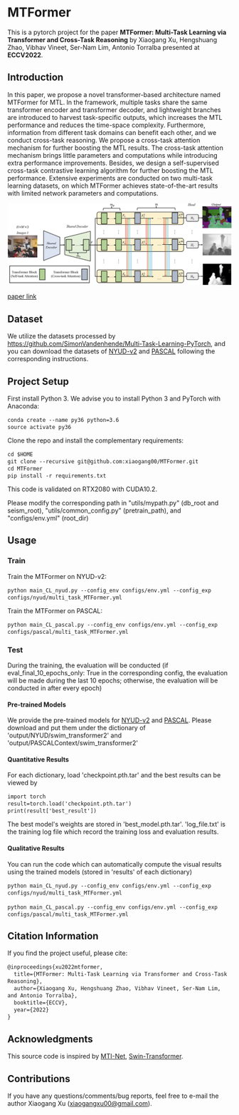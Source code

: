 # MTFormer

This is a pytorch project for the paper **MTFormer: Multi-Task Learning via Transformer and Cross-Task Reasoning** by Xiaogang Xu, Hengshuang Zhao, Vibhav Vineet, Ser-Nam Lim, Antonio Torralba presented at **ECCV2022**.


## Introduction
In this paper, we propose a novel transformer-based architecture named MTFormer for MTL. In the framework, multiple tasks share the same transformer encoder and transformer decoder, and lightweight branches are introduced to harvest task-specific outputs, which increases the MTL performance and reduces the time-space complexity. 
Furthermore, information from different task domains can benefit each other, and we conduct cross-task reasoning. We propose a cross-task attention mechanism for further boosting the MTL results. The cross-task attention mechanism brings little parameters and computations while introducing extra performance improvements. 
Besides, we design a self-supervised cross-task contrastive learning algorithm for further boosting the MTL performance. Extensive experiments are conducted on two multi-task learning datasets, on which MTFormer achieves state-of-the-art results with limited network parameters and computations. 

<img src="./figure/framework.png" width="900"/>

[paper link](https://github.com/xiaogang00/MTFormer/blob/main/paper/MTFormer.pdf)

## Dataset
We utilize the datasets processed by https://github.com/SimonVandenhende/Multi-Task-Learning-PyTorch, and you can download the datasets of 
[NYUD-v2](https://drive.google.com/file/d/14EAEMXmd3zs2hIMY63UhHPSFPDAkiTzw/view)
and 
[PASCAL](https://data.vision.ee.ethz.ch/kmaninis/share/MTL/PASCAL_MT.tgz) following the corresponding instructions.

## Project Setup

First install Python 3. We advise you to install Python 3 and PyTorch with Anaconda:

```
conda create --name py36 python=3.6
source activate py36
```

Clone the repo and install the complementary requirements:
```
cd $HOME
git clone --recursive git@github.com:xiaogang00/MTFormer.git
cd MTFormer
pip install -r requirements.txt
```

This code is validated on RTX2080 with CUDA10.2.

Please modify the corresponding path in "utils/mypath.py" (db_root and seism_root), "utils/common_config.py" (pretrain_path), and "configs/env.yml" (root_dir)

## Usage

### Train
Train the MTFormer on NYUD-v2:
```
python main_CL_nyud.py --config_env configs/env.yml --config_exp configs/nyud/multi_task_MTFormer.yml
```

Train the MTFormer on PASCAL:
```
python main_CL_pascal.py --config_env configs/env.yml --config_exp configs/pascal/multi_task_MTFormer.yml
```

### Test
During the training, the evaluation will be conducted (if eval_final_10_epochs_only: True in the corresponding config, the evaluation will be made during the last 10 epochs; otherwise, the evaluation will be conducted in after every epoch)

#### Pre-trained Models
We provide the pre-trained models for [NYUD-v2](https://drive.google.com/file/d/1b9kWyrmtl1HNzRPBeFfMFfKJe4Pvkl2m/view?usp=sharing) and [PASCAL](https://drive.google.com/file/d/1KYuK-ZAldG9021z1xHryUBYpx2xxCJRo/view?usp=sharing). Please download and put them under the dictionary of 'output/NYUD/swim_transformer2' and 'output/PASCALContext/swim_transformer2'

#### Quantitative Results
For each dictionary, load 'checkpoint.pth.tar' and the best results can be viewed by
```
import torch
result=torch.load('checkpoint.pth.tar')
print(result['best_result'])
```
The best model's weights are stored in 'best_model.pth.tar'. 'log_file.txt' is the training log file which record the training loss and evaluation results.

#### Qualitative Results
You can run the code which can automatically compute the visual results using the trained models (stored in 'results' of each dictionary)
```
python main_CL_nyud.py --config_env configs/env.yml --config_exp configs/nyud/multi_task_MTFormer.yml

python main_CL_pascal.py --config_env configs/env.yml --config_exp configs/pascal/multi_task_MTFormer.yml
```

## Citation Information

If you find the project useful, please cite:

```
@inproceedings{xu2022mtformer,
  title={MTFormer: Multi-Task Learning via Transformer and Cross-Task Reasoning},
  author={Xiaogang Xu, Hengshuang Zhao, Vibhav Vineet, Ser-Nam Lim, and Antonio Torralba},
  booktitle={ECCV},
  year={2022}
}
```


## Acknowledgments
This source code is inspired by [MTI-Net](https://github.com/SimonVandenhende/Multi-Task-Learning-PyTorch), [Swin-Transformer](https://github.com/microsoft/Swin-Transformer).

## Contributions
If you have any questions/comments/bug reports, feel free to e-mail the author Xiaogang Xu ([xiaogangxu00@gmail.com](xiaogangxu00@gmail.com)).
